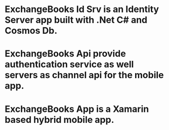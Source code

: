 # ExchangeBooks Id Srv is an Identity Server app built with .Net C# and Cosmos Db.
# ExchangeBooks Api provide authentication service as well servers as channel api for the mobile app.
# ExchangeBooks App is a Xamarin based hybrid mobile app.
